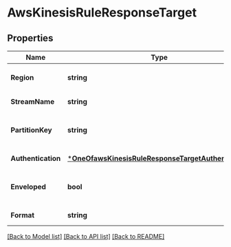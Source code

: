 # AwsKinesisRuleResponseTarget

## Properties
Name | Type | Description | Notes
------------ | ------------- | ------------- | -------------
**Region** | **string** | The region is which AWS Kinesis is hosted. See the &lt;a href&#x3D;\&quot;https://docs.aws.amazon.com/general/latest/gr/rande.html#lambda_region\&quot;&gt;AWS documentation&lt;/a&gt; for more detail. | [default to null]
**StreamName** | **string** | The name of your AWS Kinesis Stream. | [default to null]
**PartitionKey** | **string** | The AWS Kinesis partition key. The partition key is used by Kinesis to route messages to one of the stream shards. See this &lt;a href&#x3D;\&quot;https://knowledge.ably.com/what-is-the-format-of-the-routingkey-for-an-amqp-or-kinesis-reactor-rule\&quot;&gt;Ably knowledge base article&lt;/a&gt; for details. | [default to null]
**Authentication** | [***OneOfawsKinesisRuleResponseTargetAuthentication**](OneOfawsKinesisRuleResponseTargetAuthentication.md) |  | [default to null]
**Enveloped** | **bool** | Messages delivered through Reactor are wrapped in an Ably envelope by default that contains metadata about the message and its payload. The form of the envelope depends on whether it is part of a Webhook/Function or a Queue/Firehose rule. For everything besides Webhooks, you can ensure you only get the raw payload by unchecking \&quot;Enveloped\&quot; when setting up the rule. | [optional] [default to null]
**Format** | **string** | JSON provides a text-based encoding. | [default to null]

[[Back to Model list]](../README.md#documentation-for-models) [[Back to API list]](../README.md#documentation-for-api-endpoints) [[Back to README]](../README.md)

